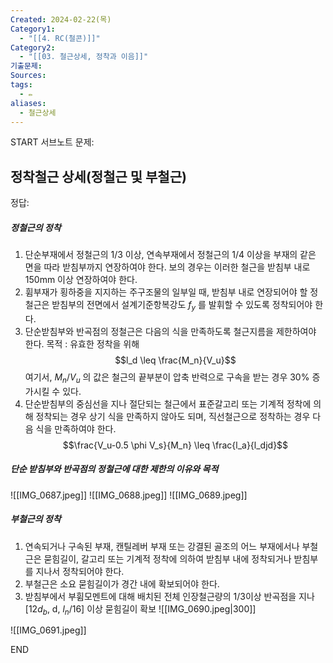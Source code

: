 ```yaml
---
Created: 2024-02-22(목)
Category1:
  - "[[4. RC(철콘)]]"
Category2:
  - "[[03. 철근상세, 정착과 이음]]"
기출문제: 
Sources: 
tags:
  - ✏️
aliases:
  - 철근상세
---
```

START
서브노트
문제:  
## 정착철근 상세(정철근 및 부철근)

정답: 
##### 정철근의 정착
1. 단순부재에서 정철근의 1/3 이상, 연속부재에서 정철근의 1/4 이상을 부재의 같은 면을 따라 받침부까지 연장하여야 한다. 보의 경우는 이러한 철근을 받침부 내로 150mm 이상 연장하여야 한다.
2. 휨부재가 횡하중을 지지하는 주구조물의 일부일 때, 받침부 내로 연장되어야 할 정철근은 받침부의 전면에서 설계기준항복강도 $f_y$ 를 발휘할 수 있도록 정착되어야 한다.
3. 단순받침부와 반곡점의 정철근은 다음의 식을 만족하도록 철근지름을 제한하여야 한다. 목적 : 유효한 정착을 위해
   $$l_d \leq \frac{M_n}{V_u}$$
   여기서, $M_n/V_u$ 의 값은 철근의 끝부분이 압축 반력으로 구속을 받는 경우 30% 증가시킬 수 있다.
4. 단순받침부의 중심선을 지나 절단되는 철근에서 표준갈고리 또는 기계적 정착에 의해 정착되는 경우 상기 식을 만족하지 않아도 되며, 직선철근으로 정착하는 경우 다음 식을 만족하여야 한다.
   $$\frac{V_u-0.5 \phi V_s}{M_n} \leq \frac{l_a}{l_djd}$$
   
##### 단순 받침부와 반곡점의 정철근에 대한 제한의 이유와 목적
![[IMG_0687.jpeg]]
![[IMG_0688.jpeg]]
![[IMG_0689.jpeg]]
##### 부철근의 정착
1. 연속되거나 구속된 부재, 캔틸레버 부재 또는 강결된 골조의 어느 부재에서나 부철근은 묻힘길이, 갈고리 또는 기계적 정착에 의하여 받침부 내에 정착되거나 받침부를 지나서 정착되어야 한다.
2. 부철근은 소요 묻힘길이가 경간 내에 확보되어야 한다.
3. 받침부에서 부휨모멘트에 대해 배치된 전체 인장철근량의 1/3이상 반곡점을 지나
[12$d_b$, d, $l_n$/16] 이상 묻힘길이 확보
	![[IMG_0690.jpeg|300]]

![[IMG_0691.jpeg]]
<!--ID: 1688385888632-->
END


